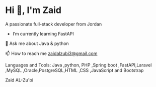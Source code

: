 # Hi 👋, I'm Zaid
A passionate full-stack developer from Jordan
- I’m currently learning FastAPI

💬 Ask me about Java & python

📫 How to reach me zaidalzubi3@gmail.com

Languages and Tools:
Java ,python, PHP ,Spring boot ,FastAPI,Laravel ,MySQL ,Oracle,PostgreSQL,HTML ,CSS ,JavaScript and Bootstrap

Zaid AL-Zu'bi

